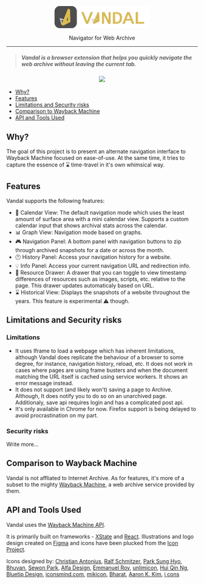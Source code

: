 <p align="center">
  <img src="docs/logo-full.svg" width="250">
  <div align="center">Navigator for Web Archive</div>
</p>

___

> ##### Vandal is a browser extension that helps you quickly navigate the web archive without leaving the current tab.

<p align="center">
  <img src="https://github.com/vegetableman/vandal/raw/master/docs/sample.gif">
</p>

- [Why?](#why)
- [Features](#features)
- [Limitations and Security risks](#limitations-and-security-risks)
- [Comparison to Wayback Machine](#comparison-to-wayback-machine)
- [API and Tools Used](#api-and-tools-used)

## Why?
The goal of this project is to present an alternate navigation interface to Wayback Machine focused on ease-of-use. At the same time, it tries to capture the essence of ⌛ time-travel in it's own whimsical way. 

## Features
Vandal supports the following features:
- 📅  Calendar View: The default navigation mode which uses the least amount of surface area with a mini calendar view. Supports a custom calendar input that shows archival stats across the calendar.
- 📊  Graph View: Navigation mode based on graphs.
- 🎮  Navigation Panel: A bottom panel with navigation buttons to zip through archived snapshots for a date or across the month.
- 🕛 History Panel: Access your navigation history for a website.
- 💡 Info Panel: Access your current navigation URL and redirection info.
- 🔩 Resource Drawer: A drawer that you can toggle to view timestamp differences of resources such as images, scripts, etc. relative to the page. This drawer updates automaticaly based on URL.
- ⌛ Historical View: Displays the snapshots of a website throughout the years. This feature is experimental ⚠️ though.

## Limitations and Security risks
### Limitations
- It uses Iframe to load a webpage which has inherent limitations, although Vandal does replicate the behaviour of a browser to some degree, for instance, navigation history, reload, etc. It does not work in cases where pages are using frame busters and when the document matching the URL itself is cached using service workers. It shows an error message instead.
- It does not support (and likely won't) saving a page to Archive. Although, It does notify you to do so on an unarchived page. Additionaly, save api requires login and has a complicated post api.
- It's only available in Chrome for now. Firefox support is being delayed to avoid procrastination on my part.
### Security risks

Write more...

## Comparison to Wayback Machine
Vandal is not affliated to Internet Archive. As for features, it's more of a subset to the mighty [Wayback Machine](https://web.archive.org/), a web archive service provided by them.

## API and Tools Used
Vandal uses the [Wayback Machine API](https://archive.org/help/wayback_api.php).

It is primarily built on frameworks - [XState](https://github.com/davidkpiano/xstate) and [React](https://github.com/facebook/react). Illustrations and logo design created on [Figma](https://figma.com/) and icons have been plucked from the [Icon Project](https://thenounproject.com/).

Icons designed by:
[Christian Antonius](https://thenounproject.com/christian_antonius/), [Ralf Schmitzer](https://thenounproject.com/ralfschmitzer/), [Park Sung Hyo](https://thenounproject.com/parksunghyo126/), [Bhuvan](https://thenounproject.com/bhuvan.mahes/), [Sewon Park](https://thenounproject.com/cosmac/), [Alfa Design](https://thenounproject.com/alfadesign/), [Emmanuel Roy](https://thenounproject.com/emmanuelroy/), [unlimicon](https://thenounproject.com/unlimicon/), [Hui Qin Ng](https://thenounproject.com/hui_qin/), [Bluetip Design](https://thenounproject.com/bluetip/), [iconsmind.com](https://thenounproject.com/imicons/), [mikicon](https://thenounproject.com/mikicon/), [Bharat](https://thenounproject.com/bharatkumara321), [Aaron K. Kim](https://thenounproject.com/inspign/), [i cons](https://thenounproject.com/iconsguru/)

